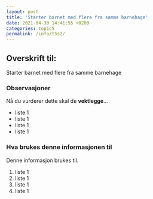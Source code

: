 ```yaml
---
layout: post
title: 'Starter barnet med flere fra samme barnehage'
date: 2021-04-30 14:41:55 +0200
categories: topic5
permalink: /info/t5s2/
---
```


## Overskrift til:

Starter barnet med flere fra samme barnehage

### Observasjoner

Nå du vurderer dette skal de **vektlegge**...

- liste 1
- liste 1
- liste 1
- liste 1

### Hva brukes denne informasjonen til

Denne informasjon brukes til.

1. liste 1
2. liste 1
3. liste 1
4. liste 1
